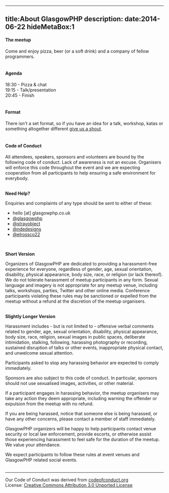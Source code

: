 ----
title:About GlasgowPHP
description: 
date:2014-06-22
hideMetaBox:1
----

#### The meetup
Come and enjoy pizza, beer (or a soft drink) and a company of fellow programmers.  
<br/>

#### Agenda
18:30 - Pizza & chat  
19:15 - Talk/presentation  
20:45 - Finish  
<br/>

#### Format
There isn't a set format, so if you have an idea for a talk, workshop, katas
or something altogether different [give us a shout][1].  
<br/>

#### Code of Conduct

All attendees, speakers, sponsors and volunteers are bound by the following code of conduct. Lack of awareness is not an excuse. Organisers will enforce this code throughout the event and we are expecting cooperation from all participants to help ensuring a safe environment for everybody.  
<br/>

**Need Help?**

Enquiries and complaints of any type should be sent to either of these:  
- hello [at] glasgowphp.co.uk  
- [@glasgowphp][6]   
- [@strayobject][5]  
- [@ndedesigns][4]
- [@elrossco22][7]
<br/>

**Short Version**

Organizers of GlasgowPHP are dedicated to providing a harassment-free experience for everyone, regardless of gender, age, sexual orientation, disability, physical appearance, body size, race, or religion (or lack thereof). We do not tolerate harassment of meetup participants in any form. Sexual language and imagery is not appropriate for any meetup venue, including talks, workshops, parties, Twitter and other online media. Conference participants violating these rules may be sanctioned or expelled from the meetup without a refund at the discretion of the meetup organisers.  
<br/>

**Slightly Longer Version**

Harassment includes - but is not limited to - offensive verbal comments related to gender, age, sexual orientation, disability, physical appearance, body size, race, religion, sexual images in public spaces, deliberate intimidation, stalking, following, harassing photography or recording, sustained disruption of talks or other events, inappropriate physical contact, and unwelcome sexual attention.

Participants asked to stop any harassing behavior are expected to comply immediately.

Sponsors are also subject to this code of conduct. In particular, sponsors should not use sexualised images, activities, or other material.

If a participant engages in harassing behavior, the meetup organisers may take any action they deem appropriate, including warning the offender or expulsion from the meetup with no refund.

If you are being harassed, notice that someone else is being harassed, or have any other concerns, please contact a member of staff immediately.

GlasgowPHP organizers will be happy to help participants contact venue security or local law enforcement, provide escorts, or otherwise assist those experiencing harassment to feel safe for the duration of the meetup. We value your attendance.

We expect participants to follow these rules at event venues and GlasgowPHP related social events.  
<br/>

----
Our Code of Conduct was derived from [codeofconduct.org][2]  
License: [Creative Commons Attribution 3.0 Unported License][3]

[1]:/becomeaspeaker
[2]:http://confcodeofconduct.com
[3]:http://creativecommons.org/licenses/by/3.0/deed.en_GB
[4]:https://twitter.com/ndedesigns
[5]:https://twitter.com/strayobject
[6]:https://twitter.com/glasgowphp
[7]:https://twitter.com/elrossco22
